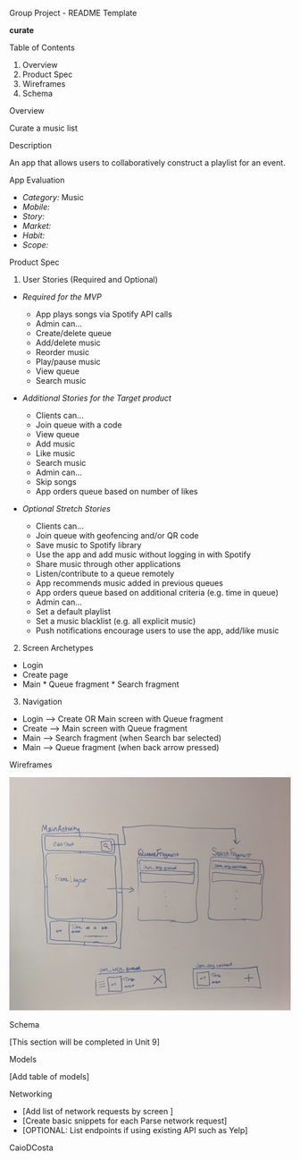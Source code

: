 Group Project - README Template

**curate**

Table of Contents

1. Overview
2. Product Spec
3. Wireframes
4. Schema


Overview

Curate a music list

Description

An app that allows users to collaboratively construct a playlist for an event.


App Evaluation

* *Category:* Music
* *Mobile:*
* *Story:*
* *Market:*  
* *Habit:*
* *Scope:*


Product Spec

1. User Stories (Required and Optional)

* *Required for the MVP*

   * App plays songs via Spotify API calls
   * Admin can...
    * Create/delete queue
    * Add/delete music
    * Reorder music
    * Play/pause music
    * View queue
    * Search music


* *Additional Stories for the Target product*

   * Clients can...
    * Join queue with a code
    * View queue
    * Add music
    * Like music
    * Search music
   * Admin can...
    * Skip songs
   * App orders queue based on number of likes


* *Optional Stretch Stories*

   * Clients can...
    * Join queue with geofencing and/or QR code
    * Save music to Spotify library
    * Use the app and add music without logging in with Spotify
    * Share music through other applications
    * Listen/contribute to a queue remotely
   * App recommends music added in previous queues
   * App orders queue based on additional criteria (e.g. time in queue)
   * Admin can...
    * Set a default playlist
    * Set a music blacklist (e.g. all explicit music)
   * Push notifications encourage users to use the app, add/like music


2. Screen Archetypes

* Login
* Create page
* Main
      * Queue fragment
      * Search fragment

3. Navigation

* Login --> Create OR Main screen with Queue fragment
* Create --> Main screen with Queue fragment
* Main --> Search fragment (when Search bar selected)
* Main --> Queue fragment (when back arrow pressed)

Wireframes

![Image of Wireframe](./wireframe.png)


Schema

[This section will be completed in Unit 9]

Models

[Add table of models]

Networking

* [Add list of network requests by screen ]
* [Create basic snippets for each Parse network request]
* [OPTIONAL: List endpoints if using existing API such as Yelp]

CaioDCosta
